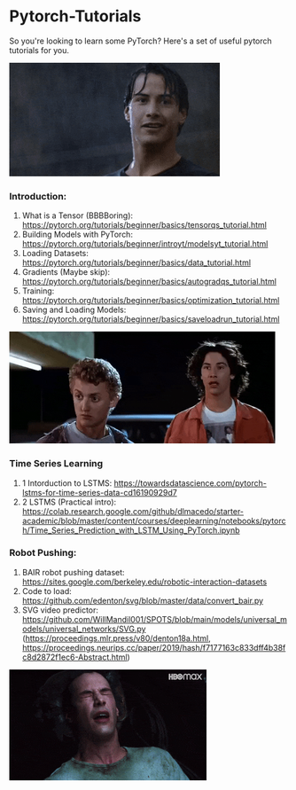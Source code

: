 # Pytorch-Tutorials

So you're looking to learn some PyTorch? Here's a set of useful pytorch tutorials for you. 

![myfile](https://github.com/WillMandil001/Pytorch-Tutorials/blob/main/kianu.gif)

### Introduction:

1. What is a Tensor (BBBBoring): https://pytorch.org/tutorials/beginner/basics/tensorqs_tutorial.html
2. Building Models with PyTorch: https://pytorch.org/tutorials/beginner/introyt/modelsyt_tutorial.html
3. Loading Datasets: https://pytorch.org/tutorials/beginner/basics/data_tutorial.html
4. Gradients (Maybe skip): https://pytorch.org/tutorials/beginner/basics/autogradqs_tutorial.html
5. Training: https://pytorch.org/tutorials/beginner/basics/optimization_tutorial.html
6. Saving and Loading Models: https://pytorch.org/tutorials/beginner/basics/saveloadrun_tutorial.html

![myfile](https://github.com/WillMandil001/Pytorch-Tutorials/blob/main/300.gif)


### Time Series Learning 
1. 1 Intorduction to LSTMS: https://towardsdatascience.com/pytorch-lstms-for-time-series-data-cd16190929d7
1. 2 LSTMS (Practical intro): https://colab.research.google.com/github/dlmacedo/starter-academic/blob/master/content/courses/deeplearning/notebooks/pytorch/Time_Series_Prediction_with_LSTM_Using_PyTorch.ipynb

### Robot Pushing:
1. BAIR robot pushing dataset: https://sites.google.com/berkeley.edu/robotic-interaction-datasets
2. Code to load: https://github.com/edenton/svg/blob/master/data/convert_bair.py
3. SVG video predictor: https://github.com/WillMandil001/SPOTS/blob/main/models/universal_models/universal_networks/SVG.py (https://proceedings.mlr.press/v80/denton18a.html, https://proceedings.neurips.cc/paper/2019/hash/f7177163c833dff4b38fc8d2872f1ec6-Abstract.html)

![myfile](https://github.com/WillMandil001/Pytorch-Tutorials/blob/main/200.gif)

